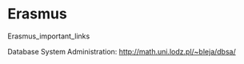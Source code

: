 # Erasmus
Erasmus_important_links

Database System Administration: http://math.uni.lodz.pl/~bleja/dbsa/
